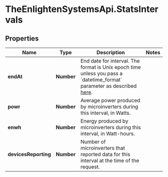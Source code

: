 # TheEnlightenSystemsApi.StatsIntervals

## Properties

Name | Type | Description | Notes
------------ | ------------- | ------------- | -------------
**endAt** | **Number** | End date for interval. The format is Unix epoch time unless you pass a &#x60;datetime_format&#x60; parameter as described [here](https://developer.enphase.com/docs#Datetimes). | 
**powr** | **Number** | Average power produced by microinverters during this interval, in Watts. | 
**enwh** | **Number** | Energy produced by microinverters during this interval, in Watt-hours. | 
**devicesReporting** | **Number** | Number of microinverters that reported data for this interval at the time of the request. | 


